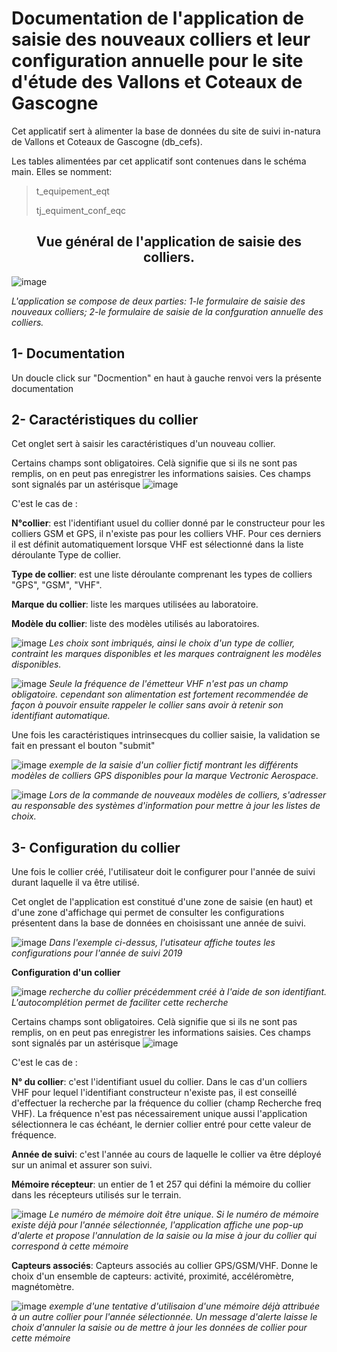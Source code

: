 # Documentation de l'application de saisie des nouveaux colliers et leur configuration annuelle pour le site d'étude des Vallons et Coteaux de Gascogne

Cet applicatif sert à alimenter la base de données du site de suivi in-natura de Vallons et Coteaux de Gascogne (db_cefs).

Les tables alimentées par cet applicatif sont contenues dans le schéma main. Elles se nomment:

> t_equipement_eqt
>
> tj_equiment_conf_eqc
>

<h2 align="center">Vue général de l'application de saisie des colliers.</h2>

![image](https://user-images.githubusercontent.com/39738426/130599362-d0a8be18-3b64-4784-ae44-71d3b31dd6b9.png)

*L'application se compose de deux parties: 1-le formulaire de saisie des nouveaux colliers; 2-le formulaire de saisie de la confguration annuelle des colliers.*

## 1- Documentation

Un doucle click sur "Docmention" en haut à gauche renvoi vers la présente documentation

## 2- Caractéristiques du collier

Cet onglet sert à saisir les caractéristiques d'un nouveau collier.

Certains champs sont obligatoires. Celà signifie que si ils ne sont pas remplis, on en peut pas enregistrer les informations saisies.
Ces champs sont signalés par un astérisque ![image](https://user-images.githubusercontent.com/39738426/125034814-596b0e00-e091-11eb-8d1c-7e83ac4d02fe.png)

C'est le cas de :

**N°collier**: est l'identifiant usuel du collier donné par le constructeur pour les colliers GSM et GPS, il n'existe pas pour les colliers VHF. Pour ces derniers il est définit automatiquement lorsque VHF est sélectionné dans la liste déroulante Type de collier.

**Type de collier**: est une liste déroulante comprenant les types de colliers "GPS", "GSM", "VHF".

**Marque du collier**: liste les marques utilisées au laboratoire.

**Modèle du collier**: liste des modèles utilisés au laboratoires.

![image](https://user-images.githubusercontent.com/39738426/125033795-0fcdf380-e090-11eb-93de-3538ba08a5b4.png)
*Les choix sont imbriqués, ainsi le choix d'un type de collier, contraint les marques disponibles et les marques contraignent les modèles disponibles.* 

![image](https://user-images.githubusercontent.com/39738426/125033795-0fcdf380-e090-11eb-93de-3538ba08a5b4.png)
*Seule la fréquence de l'émetteur VHF n'est pas un champ obligatoire. cependant son alimentation est fortement recommendée de façon à pouvoir ensuite rappeler le collier sans avoir à retenir son identifiant automatique.*

Une fois les caractéristiques intrinsecques du collier saisie, la validation se fait en pressant el bouton "submit"

![image](https://user-images.githubusercontent.com/39738426/130601782-4ce1e93f-eae4-418a-b2f4-7318105d853a.png)
*exemple de la saisie d'un collier fictif montrant les différents modèles de colliers GPS disponibles pour la marque Vectronic Aerospace.*

![image](https://user-images.githubusercontent.com/39738426/125033795-0fcdf380-e090-11eb-93de-3538ba08a5b4.png)
*Lors de la commande de nouveaux modèles de colliers, s'adresser au responsable des systèmes d'information pour mettre à jour les listes de choix.*

## 3- Configuration du collier

Une fois le collier créé, l'utilisateur doit le configurer pour l'année de suivi durant laquelle il va être utilisé.

Cet onglet de l'application est constitué d'une zone de saisie (en haut) et d'une zone d'affichage qui permet de consulter les configurations présentent dans la base de données en choisissant une année de suivi. 

![image](https://user-images.githubusercontent.com/39738426/130606353-b8c0d135-7fbd-4853-9afc-4e9b7c7a5576.png)
*Dans l'exemple ci-dessus, l'utisateur affiche toutes les configurations pour l'année de suivi 2019*

**Configuration d'un collier**


![image](https://user-images.githubusercontent.com/39738426/130607007-b5ccf67c-bebc-439d-82ee-0d9b94b766a1.png)
*recherche du collier précédemment créé à l'aide de son identifiant. L'autocomplétion permet de faciliter cette recherche*

Certains champs sont obligatoires. Celà signifie que si ils ne sont pas remplis, on en peut pas enregistrer les informations saisies.
Ces champs sont signalés par un astérisque ![image](https://user-images.githubusercontent.com/39738426/125034814-596b0e00-e091-11eb-8d1c-7e83ac4d02fe.png)

C'est le cas de :

**N° du collier**: c'est l'identifiant usuel du collier. Dans le cas d'un colliers VHF pour lequel l'identifiant constructeur n'existe pas, il est conseillé d'effectuer la recherche par la fréquence du collier (champ Recherche freq VHF). La fréquence n'est pas nécessairement unique aussi l'application sélectionnera le cas échéant, le dernier collier entré pour cette valeur de fréquence.

**Année de suivi**: c'est l'année au cours de laquelle le collier va être déployé sur un animal et assurer son suivi.

**Mémoire récepteur**: un entier de 1 et 257 qui défini la mémoire du collier dans les récepteurs utilisés sur le terrain.

![image](https://user-images.githubusercontent.com/39738426/125033795-0fcdf380-e090-11eb-93de-3538ba08a5b4.png)
*Le numéro de mémoire doit être unique. Si le numéro de mémoire existe déjà pour l'année sélectionnée, l'application affiche une pop-up d'alerte et propose l'annulation de la saisie ou la mise à jour du collier qui correspond à cette mémoire*

**Capteurs associés**: Capteurs associés au collier GPS/GSM/VHF. Donne le choix d'un ensemble de capteurs: activité, proximité, accéléromètre, magnétomètre.

![image](https://user-images.githubusercontent.com/39738426/130608527-b0c49275-9655-4bd8-892f-2b7520378365.png)
*exemple d'une tentative d'utilisaion d'une mémoire déjà attribuée à un autre collier pour l'année sélectionnée. Un message d'alerte laisse le choix d'annuler la saisie ou de mettre à jour les données de collier pour cette mémoire*
